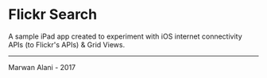 # Flickr Search  

A sample iPad app created to experiment with iOS internet connectivity APIs (to Flickr's APIs) & Grid Views.  

-----  

Marwan Alani - 2017  
